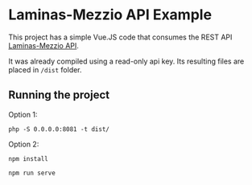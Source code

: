 Laminas-Mezzio API Example
=================================================

This project has a simple Vue.JS code that consumes the REST API [Laminas-Mezzio API](https://github.com/jeysonlr/laminas-mezzio-api).

It was already compiled using a read-only api key. Its resulting files are placed in `/dist` folder.

## Running the project
Option 1:
```
php -S 0.0.0.0:8081 -t dist/
```

Option 2:
```
npm install
```
```
npm run serve
```
